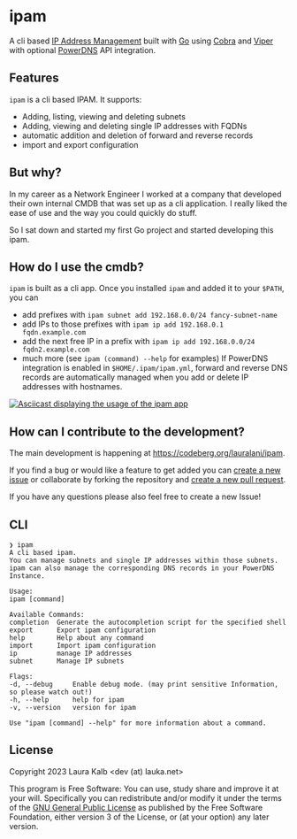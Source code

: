 # ipam
A cli based [IP Address Management](https://en.wikipedia.org/wiki/IP_address_management)
built with [Go](https://go.dev/) using [Cobra](https://cobra.dev/) and
[Viper](https://github.com/spf13/viper) with optional [PowerDNS](https://www.powerdns.com/auth.html)
API integration.

## Features
`ipam` is a cli based IPAM. It supports:
- Adding, listing, viewing and deleting subnets
- Adding, viewing and deleting single IP addresses with FQDNs
- automatic addition and deletion of forward and reverse records
- import and export configuration

## But why?
In my career as a Network Engineer I worked at a company that developed their own internal CMDB
that was set up as a cli application. I really liked the ease of use and the way you could
quickly do stuff.

So I sat down and started my first Go project and started developing this ipam.

## How do I use the cmdb?
`ipam` is built as a cli app. Once you installed `ipam` and added it to your `$PATH`, you can
- add prefixes with `ipam subnet add 192.168.0.0/24 fancy-subnet-name`
- add IPs to those prefixes with `ipam ip add 192.168.0.1 fqdn.example.com`
- add the next free IP in a prefix with `ipam ip add 192.168.0.0/24 fqdn2.example.com`
- much more (see `ipam (command) --help` for examples)
If PowerDNS integration is enabled in `$HOME/.ipam/ipam.yml`, forward and reverse DNS records
are automatically managed when you add or delete IP addresses with hostnames.

[![Asciicast displaying the usage of the ipam app](https://asciinema.org/a/tT3SbtjsN9bmEE4QgKuanhNcX.svg)](https://asciinema.org/a/tT3SbtjsN9bmEE4QgKuanhNcX)

## How can I contribute to the development?
The main development is happening at https://codeberg.org/lauralani/ipam.

If you find a bug or would like a feature to get added you can 
[create a new issue](https://codeberg.org/lauralani/ipam/issues)
or collaborate by forking the repository and 
[create a new pull request](https://codeberg.org/lauralani/ipam/pulls).

If you have any questions please also feel free to create a new Issue!

## CLI
```
❯ ipam
A cli based ipam.
You can manage subnets and single IP addresses within those subnets.
ipam can also manage the corresponding DNS records in your PowerDNS Instance.

Usage:
ipam [command]

Available Commands:
completion  Generate the autocompletion script for the specified shell
export      Export ipam configuration
help        Help about any command
import      Import ipam configuration
ip          manage IP addresses
subnet      Manage IP subnets

Flags:
-d, --debug     Enable debug mode. (may print sensitive Information, so please watch out!)
-h, --help      help for ipam
-v, --version   version for ipam

Use "ipam [command] --help" for more information about a command.
```

## License
Copyright 2023 Laura Kalb <dev (at) lauka.net>

This program is Free Software: You can use, study share and improve it at your
will. Specifically you can redistribute and/or modify it under the terms of the
[GNU General Public License](https://www.gnu.org/licenses/gpl.html) as
published by the Free Software Foundation, either version 3 of the License, or
(at your option) any later version.
